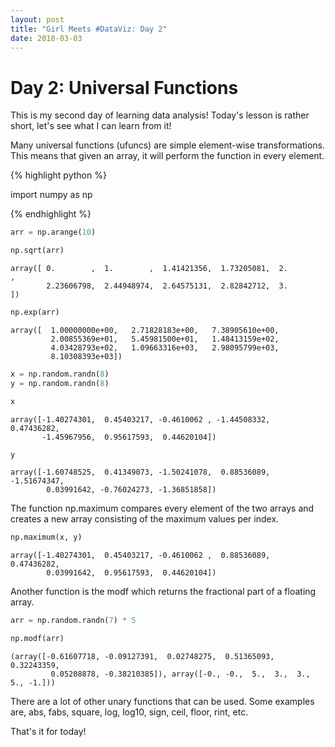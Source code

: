 ```yaml
---
layout: post
title: "Girl Meets #DataViz: Day 2"
date: 2018-03-03
---
```



# Day 2: Universal Functions

This is my second day of learning data analysis! Today's lesson is rather short, let's see what I can learn from it!

Many universal functions (ufuncs) are simple element-wise transformations. This means that given an array, it will perform the function in every element.


{% highlight python %}

import numpy as np

{% endhighlight %}

```python
arr = np.arange(10)
```


```python
np.sqrt(arr)
```




    array([ 0.        ,  1.        ,  1.41421356,  1.73205081,  2.        ,
            2.23606798,  2.44948974,  2.64575131,  2.82842712,  3.        ])




```python
np.exp(arr)
```




    array([  1.00000000e+00,   2.71828183e+00,   7.38905610e+00,
             2.00855369e+01,   5.45981500e+01,   1.48413159e+02,
             4.03428793e+02,   1.09663316e+03,   2.98095799e+03,
             8.10308393e+03])




```python
x = np.random.randn(8)
y = np.random.randn(8)
```


```python
x
```




    array([-1.40274301,  0.45403217, -0.4610062 , -1.44508332,  0.47436282,
           -1.45967956,  0.95617593,  0.44620104])




```python
y
```




    array([-1.60748525,  0.41349073, -1.50241078,  0.88536089, -1.51674347,
            0.03991642, -0.76024273, -1.36851858])



The function np.maximum compares every element of the two arrays and creates a new array consisting of the maximum values per index.


```python
np.maximum(x, y)
```




    array([-1.40274301,  0.45403217, -0.4610062 ,  0.88536089,  0.47436282,
            0.03991642,  0.95617593,  0.44620104])



Another function is the modf which returns the fractional part of a floating array.


```python
arr = np.random.randn(7) * 5
```


```python
np.modf(arr)
```




    (array([-0.61607718, -0.09127391,  0.02748275,  0.51365093,  0.32243359,
             0.05208878, -0.38210385]), array([-0., -0.,  5.,  3.,  3.,  5., -1.]))



There are a lot of other unary functions that can be used. Some examples are, abs, fabs, square, log, log10, sign, ceil, floor, rint, etc.

That's it for today!


```python

```
